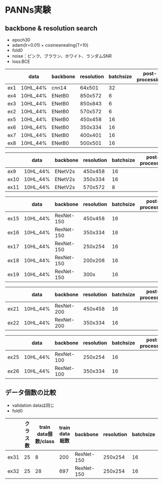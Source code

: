 # PANNs実験

## backbone & resolution search

+ epoch30
+ adam(lr=0.01) + cosineanealing(T=10)
+ fold0
+ noise：ピンク、ブラウン、ホワイト、ランダムSNR 
+ loss:BCE

||data|backbone|resolution|batchsize|post-processing|local_F1|train_soundscape(F1)|memo|
|---|---|---|---|---|---|---|---|---|
|ex1|10HL_44%|cnn14|64x501|32||0.1470|
|ex4|10HL_44%|ENetB0|850x572|6||0.3218
|ex3|10HL_44%|ENetB0|850x843|6||0.2537
|ex2|10HL_44%|ENetB0|570x572|6||0.3753||hop_size=190
|ex5|10HL_44%|ENetB0|450x458|16||**0.5465**||hop_size=350
|ex6|10HL_44%|ENetB0|350x334|16||0.4094||hop_size=480
|ex7|10HL_44%|ENetB0|400x401|16||0.4495||hop_size=400
|ex8|10HL_44%|ENetB0|500x501|16||0.4131||hop_size=320

||data|backbone|resolution|batchsize|post-processing|local_F1|train_soundscape(F1)|memo|
|---|---|---|---|---|---|---|---|---|
|ex9|10HL_44%|ENetV2s|450x458|16||**0.5978**|
|ex10|10HL_44%|ENetV2s|350x334|16||0.5537|
|ex11|10HL_44%|ENetV2s|570x572|8||0.4825|

||data|backbone|resolution|batchsize|post-processing|local_F1|train_soundscape(F1)|memo|
|---|---|---|---|---|---|---|---|---|
|ex15|10HL_44%|RexNet-150|450x458|16||0.3440|
|ex16|10HL_44%|RexNet-150|350x334|16||0.4977|
|ex17|10HL_44%|RexNet-150|250x254|16||**0.6155**|
|ex18|10HL_44%|RexNet-150|200x208|16||0.5475|
|ex19|10HL_44%|RexNet-150|300x|16||0.5309|

||data|backbone|resolution|batchsize|post-processing|local_F1|train_soundscape(F1)|memo|
|---|---|---|---|---|---|---|---|---|
|ex21|10HL_44%|RexNet-200|450x458|16||0.2485|
|ex22|10HL_44%|RexNet-200|350x334|16||0.2557|

||data|backbone|resolution|batchsize|post-processing|local_F1|train_soundscape(F1)|memo|
|---|---|---|---|---|---|---|---|---|
|ex25|10HL_44%|RexNet-100|250x254|16||0.4996|
|ex26|10HL_44%|RexNet-100|350x334|16||0.3968|

## データ個数の比較
+ validation dataは同じ
+ fold0

||クラス数|train data個数/class|train data総数|backbone|resolution|batchsize|local_F1|
|---|---|---|---|---|---|---|---|
|ex31|25|8|200|RexNet-150|250x254|16|0.6255|
|ex32|25|28|697|RexNet-150|250x254|16|0.8253|
